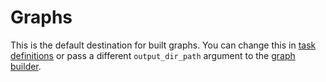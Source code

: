 # Graphs

This is the default destination for built graphs. You can change this in [task definitions](../../.vscode/tasks.json) or pass a different `output_dir_path` argument to the [graph builder](../../src/graph_builder.cpp).
